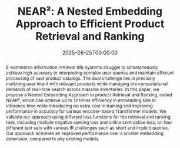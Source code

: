 ---
title: "NEAR²: A Nested Embedding Approach to Efficient Product Retrieval and Ranking"
date: 2025-06-25T00:00:00
authors: ["Shenbin Qian", "Diptesh Kanojia", "Samarth Agrawal", "Hadeel Saadany", "Swapnil Bhosale", "Constantin Orasan", "Zhe Wu"]
publication_types: ["3"]
abstract: "E-commerce information retrieval (IR) systems struggle to simultaneously achieve high accuracy in interpreting complex user queries and maintain efficient processing of vast product catalogs. The dual challenge lies in precisely matching user intent with relevant products while managing the computational demands of real-time search across massive inventories. In this paper, we propose a Nested Embedding Approach to product Retrieval and Ranking, called NEAR², which can achieve up to 12 times efficiency in embedding size at inference time while introducing no extra cost in training and improving performance in accuracy for various encoder-based Transformer models. We validate our approach using different loss functions for the retrieval and ranking task, including multiple negative ranking loss and online contrastive loss, on four different test sets with various IR challenges such as short and implicit queries. Our approach achieves an improved performance over a smaller embedding dimension, compared to any existing models."
featured: false
publication: "Workshop on eCommerce @ SIGIR 2025"
url_pdf: "https://sigir-ecom.github.io/eCom25Papers/paper_20.pdf"
url_preprint: "https://arxiv.org/abs/2506.19743"
url_poster: "files/poster-near2-sigir-ecom-2025-embeddings.pdf"
tags: ["product retrieval", "ranking", "e-commerce", "embeddings", "information retrieval"]
---